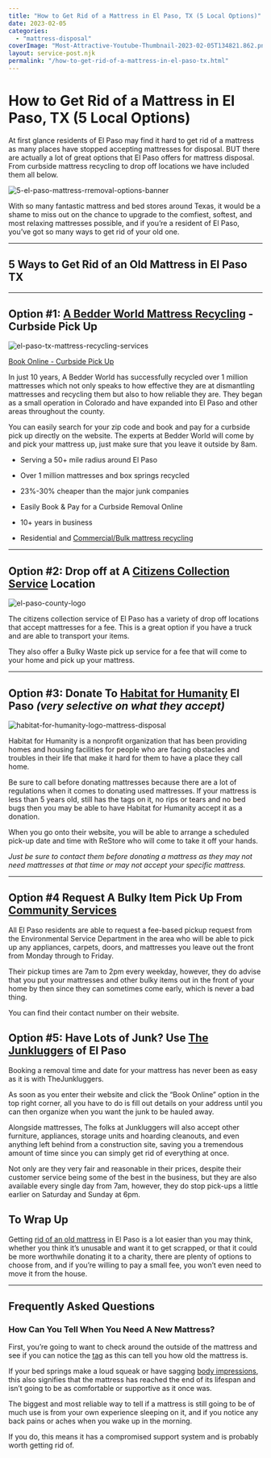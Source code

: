 ```yaml
---
title: "How to Get Rid of a Mattress in El Paso, TX (5 Local Options)"
date: 2023-02-05
categories: 
  - "mattress-disposal"
coverImage: "Most-Attractive-Youtube-Thumbnail-2023-02-05T134821.862.png"
layout: service-post.njk
permalink: "/how-to-get-rid-of-a-mattress-in-el-paso-tx.html"
---
```


# How to Get Rid of a Mattress in El Paso, TX (5 Local Options)

At first glance residents of El Paso may find it hard to get rid of a mattress as many places have stopped accepting mattresses for disposal. BUT there are actually a lot of great options that El Paso offers for mattress disposal. From curbside mattress recycling to drop off locations we have included them all below.

![5-el-paso-mattress-rremoval-options-banner](/filtered-images/Most-Attractive-Youtube-Thumbnail-2023-02-05T134821.862-1024x576.png)

With so many fantastic mattress and bed stores around Texas, it would be a shame to miss out on the chance to upgrade to the comfiest, softest, and most relaxing mattresses possible, and if you’re a resident of El Paso, you’ve got so many ways to get rid of your old one. 

* * *

## 5 Ways to Get Rid of an Old Mattress in El Paso TX

* * *

## Option #1: [A Bedder World Mattress Recycling](https://www.abedderworld.com/El-Paso-TX) - Curbside Pick Up

![el-paso-tx-mattress-recycling-services](/filtered-images/Screen-Shot-2023-02-05-at-1.34.39-PM-1024x488.png)

[Book Online - Curbside Pick Up](https://abedderworld.com/El-Paso-TX)

In just 10 years, A Bedder World has successfully recycled over 1 million mattresses which not only speaks to how effective they are at dismantling mattresses and recycling them but also to how reliable they are. They began as a small operation in Colorado and have expanded into El Paso and other areas throughout the county.

You can easily search for your zip code and book and pay for a curbside pick up directly on the website. The experts at Bedder World will come by and pick your mattress up, just make sure that you leave it outside by 8am. 

- Serving a 50+ mile radius around El Paso

- Over 1 million mattresses and box springs recycled

- 23%-30% cheaper than the major junk companies

- Easily Book & Pay for a Curbside Removal Online

- 10+ years in business

- Residential and [Commercial/](https://www.abedderworld.com/commercial/)[B](https://www.abedderworld.com/commercial/)[ulk mattress recycling](https://www.abedderworld.com/commercial/)

* * *

## Option #2: Drop off at A [Citizens Collection Service](https://elpasoesd.net/home/home.htm#!rc-cpage=461285) Location

![el-paso-county-logo](/filtered-images/Screen-Shot-2023-02-05-at-1.27.57-PM-1024x143.png)

The citizens collection service of El Paso has a variety of drop off locations that accept mattresses for a fee. This is a great option if you have a truck and are able to transport your items.

They also offer a Bulky Waste pick up service for a fee that will come to your home and pick up your mattress.

* * *

## Option #3: Donate To [Habitat for Humanity](https://habitatelpaso.org/help-us/donate/) El Paso _(very selective on what they accept)_

![habitat-for-humanity-logo-mattress-disposal](/filtered-images/habitat-for-humanity-logo-1024x1024.jpg)

Habitat for Humanity is a nonprofit organization that has been providing homes and housing facilities for people who are facing obstacles and troubles in their life that make it hard for them to have a place they call home. 

Be sure to call before donating mattresses because there are a lot of regulations when it comes to donating used mattresses. If your mattress is less than 5 years old, still has the tags on it, no rips or tears and no bed bugs then you may be able to have Habitat for Humanity accept it as a donation.

When you go onto their website, you will be able to arrange a scheduled pick-up date and time with ReStore who will come to take it off your hands.

_Just be sure to contact them before donating a mattress as they may not need mattresses at that time or may not accept your specific mattress._

* * *

## Option #4 Request A Bulky Item Pick Up From [Community Services](https://www.elpasotexas.gov/environmental-services/community-services/)

All El Paso residents are able to request a fee-based pickup request from the Environmental Service Department in the area who will be able to pick up any appliances, carpets, doors, and mattresses you leave out the front from Monday through to Friday. 

Their pickup times are 7am to 2pm every weekday, however, they do advise that you put your mattresses and other bulky items out in the front of your home by then since they can sometimes come early, which is never a bad thing. 

You can find their contact number on their website.

## Option #5: Have Lots of Junk? Use [The Junkluggers](https://www.junkluggers.com/book-now.html) of El Paso

Booking a removal time and date for your mattress has never been as easy as it is with TheJunkluggers.

As soon as you enter their website and click the “Book Online” option in the top right corner, all you have to do is fill out details on your address until you can then organize when you want the junk to be hauled away. 

Alongside mattresses, The folks at Junkluggers will also accept other furniture, appliances, storage units and hoarding cleanouts, and even anything left behind from a construction site, saving you a tremendous amount of time since you can simply get rid of everything at once. 

Not only are they very fair and reasonable in their prices, despite their customer service being some of the best in the business, but they are also available every single day from 7am, however, they do stop pick-ups a little earlier on Saturday and Sunday at 6pm. 

## **To Wrap Up**

Getting [rid of an old mattress](https://www.abedderworld.com/how-to-get-rid-of-a-mattress-in-plano-tx.html/) in El Paso is a lot easier than you may think, whether you think it’s unusable and want it to get scrapped, or that it could be more worthwhile donating it to a charity, there are plenty of options to choose from, and if you’re willing to pay a small fee, you won’t even need to move it from the house.

* * *

## **Frequently Asked Questions**

### **How Can You Tell When You Need A New Mattress?**

First, you’re going to want to check around the outside of the mattress and see if you can notice the [tag](https://www.abedderworld.com/mattress-tags.html/) as this can tell you how old the mattress is. 

If your bed springs make a loud squeak or have sagging [body impressions](https://www.abedderworld.com/a-sagging-mattresses-vs-mattress-body-impressions.html/), this also signifies that the mattress has reached the end of its lifespan and isn’t going to be as comfortable or supportive as it once was. 

The biggest and most reliable way to tell if a mattress is still going to be of much use is from your own experience sleeping on it, and if you notice any back pains or aches when you wake up in the morning.

If you do, this means it has a compromised support system and is probably worth getting rid of.
